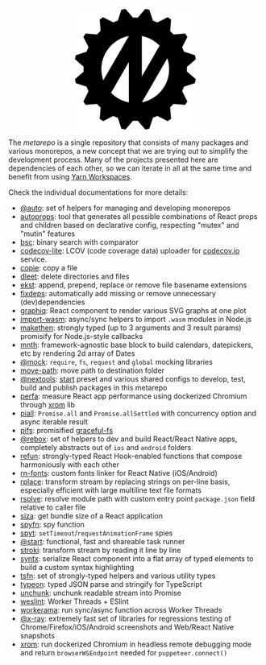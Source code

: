 <p align="center">
  <img src="assets/logo.svg" width="240" height="240"/>
</p>

The _metarepo_ is a single repository that consists of many packages and various monorepos, a new concept that we are trying out to simplify the development process. Many of the projects presented here are dependencies of each other, so we can iterate in all at the same time and benefit from using [Yarn Workspaces](https://classic.yarnpkg.com/en/docs/workspaces/).

Check the individual documentations for more details:

* [@auto](packages/auto): set of helpers for managing and developing monorepos
* [autoprops](packages/autoprops): tool that generates all possible combinations of React props and children based on declarative config, respecting "mutex" and "mutin" features
* [bsc](packages/bsc): binary search with comparator
* [codecov-lite](packages/codecov-lite): LCOV (code coverage data) uploader for [codecov.io](https://codecov.io/) service.
* [copie](packages/copie): copy a file
* [dleet](packages/dleet): delete directories and files
* [ekst](packages/ekst): append, prepend, replace or remove file basename extensions
* [fixdeps](packages/fixdeps): automatically add missing or remove unnecessary (dev)dependencies
* [graphiq](packages/graphiq): React component to render various SVG graphs at one plot
* [import-wasm](packages/import-wasm): async/sync helpers to import `.wasm` modules in Node.js
* [makethen](packages/makethen): strongly typed (up to 3 arguments and 3 result params) promisify for Node.js-style callbacks
* [mnth](packages/mnth): framework-agnostic base block to build calendars, datepickers, etc by rendering 2d array of Dates
* [@mock](packages/mocku): `require`, `fs`, `request` and `global` mocking libraries
* [move-path](packages/move-path): move path to destination folder
* [@nextools](packages/nextools): [start](packages/start) preset and various shared configs to develop, test, build and publish packages in this metarepo
* [perfa](packages/perfa): measure React app performance using dockerized Chromium through [xrom](packages/xrom) lib
* [piall](packages/piall): `Promise.all` and `Promise.allSettled` with concurrency option and async iterable result
* [pifs](packages/pifs): promisified [graceful-fs](https://github.com/isaacs/node-graceful-fs)
* [@rebox](packages/rebox): set of helpers to dev and build React/React Native apps, completely abstracts out of `ios` and `android` folders
* [refun](packages/refun): strongly-typed React Hook-enabled functions that compose harmoniously with each other
* [rn-fonts](packages/rn-fonts): custom fonts linker for React Native (iOS/Android)
* [rplace](packages/rplace): transform stream by replacing strings on per-line basis, especially efficient with large multiline text file formats
* [rsolve](packages/rsolve): resolve module path with custom entry point `package.json` field relative to caller file
* [siza](packages/siza): get bundle size of a React application
* [spyfn](packages/spyfn): spy function
* [spyt](packages/spyt): `setTimeout`/`requestAnimationFrame` spies
* [@start](packages/start): functional, fast and shareable task runner
* [stroki](packages/stroki): transform stream by reading it line by line
* [syntx](packages/syntx): serialize React component into a flat array of typed elements to build a custom syntax highlighting
* [tsfn](packages/tsfn): set of strongly-typed helpers and various utility types
* [typeon](packages/typeon): typed JSON parse and stringify for TypeScript
* [unchunk](packages/unchunk): unchunk readable stream into Promise
* [weslint](packages/weslint): Worker Threads + ESlint
* [workerama](packages/workerama): run sync/async function across Worker Threads
* [@x-ray](packages/x-ray): extremely fast set of libraries for regressions testing of Chrome/Firefox/iOS/Android screenshots and Web/React Native snapshots
* [xrom](packages/xrom): run dockerized Chromium in headless remote debugging mode and return `browserWSEndpoint` needed for `puppeteer.connect()`
